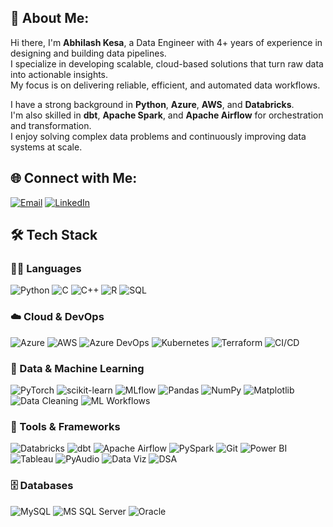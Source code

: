 ## 👋 About Me:

Hi there, I'm **Abhilash Kesa**, a Data Engineer with 4+ years of experience in designing and building data pipelines.  
I specialize in developing scalable, cloud-based solutions that turn raw data into actionable insights.  
My focus is on delivering reliable, efficient, and automated data workflows.

I have a strong background in **Python**, **Azure**, **AWS**, and **Databricks**.  
I'm also skilled in **dbt**, **Apache Spark**, and **Apache Airflow** for orchestration and transformation.  
I enjoy solving complex data problems and continuously improving data systems at scale.

## 🌐 Connect with Me:


[![Email](https://img.shields.io/badge/Email-D14836?style=plastic&logo=gmail&logoColor=white)](mailto:abhilashkesa@gmail.com)
[![LinkedIn](https://img.shields.io/badge/LinkedIn-0077B5?style=plastic&logo=linkedin&logoColor=white)](https://linkedin.com/in/abhilash-kesa)


## 🛠️ Tech Stack

### 👨‍💻 Languages
![Python](https://img.shields.io/badge/Python-3776AB?style=flat&logo=python&logoColor=white)
![C](https://img.shields.io/badge/C-00599C?style=flat&logo=c&logoColor=white)
![C++](https://img.shields.io/badge/C++-00599C?style=flat&logo=c%2B%2B&logoColor=white)
![R](https://img.shields.io/badge/R-276DC3?style=flat&logo=r&logoColor=white)
![SQL](https://img.shields.io/badge/SQL-025E8C?style=flat&logo=postgresql&logoColor=white)

### ☁️ Cloud & DevOps
![Azure](https://img.shields.io/badge/Azure-0078D4?style=flat&logo=microsoftazure&logoColor=white)
![AWS](https://img.shields.io/badge/AWS-232F3E?style=flat&logo=amazonaws&logoColor=white)
![Azure DevOps](https://img.shields.io/badge/Azure_DevOps-0078D7?style=flat&logo=azuredevops&logoColor=white)
![Kubernetes](https://img.shields.io/badge/Kubernetes-326CE5?style=flat&logo=kubernetes&logoColor=white)
![Terraform](https://img.shields.io/badge/Terraform-623CE4?style=flat&logo=terraform&logoColor=white)
![CI/CD](https://img.shields.io/badge/CI/CD-3E4E88?style=flat&logo=githubactions&logoColor=white)

### 🧠 Data & Machine Learning
![PyTorch](https://img.shields.io/badge/PyTorch-EE4C2C?style=flat&logo=pytorch&logoColor=white)
![scikit-learn](https://img.shields.io/badge/scikit--learn-F7931E?style=flat&logo=scikit-learn&logoColor=white)
![MLflow](https://img.shields.io/badge/MLflow-0194E2?style=flat&logo=mlflow&logoColor=white)
![Pandas](https://img.shields.io/badge/Pandas-150458?style=flat&logo=pandas&logoColor=white)
![NumPy](https://img.shields.io/badge/NumPy-013243?style=flat&logo=numpy&logoColor=white)
![Matplotlib](https://img.shields.io/badge/Matplotlib-11557C?style=flat&logo=plotly&logoColor=white)
![Data Cleaning](https://img.shields.io/badge/Data_Cleaning-6DB33F?style=flat)
![ML Workflows](https://img.shields.io/badge/ML_Workflows-FF6F00?style=flat)

### 🧰 Tools & Frameworks
![Databricks](https://img.shields.io/badge/Databricks-EF3E42?style=flat&logo=databricks&logoColor=white)
![dbt](https://img.shields.io/badge/dbt-FF694B?style=flat&logo=dbt&logoColor=white)
![Apache Airflow](https://img.shields.io/badge/Airflow-017CEE?style=flat&logo=apacheairflow&logoColor=white)
![PySpark](https://img.shields.io/badge/PySpark-E25A1C?style=flat&logo=apachespark&logoColor=white)
![Git](https://img.shields.io/badge/Git-F05032?style=flat&logo=git&logoColor=white)
![Power BI](https://img.shields.io/badge/Power_BI-F2C811?style=flat&logo=powerbi&logoColor=black)
![Tableau](https://img.shields.io/badge/Tableau-E97627?style=flat&logo=tableau&logoColor=white)
![PyAudio](https://img.shields.io/badge/PyAudio-3776AB?style=flat&logo=python&logoColor=white)
![Data Viz](https://img.shields.io/badge/Data_Visualization-FF6384?style=flat&logo=chartdotjs&logoColor=white)
![DSA](https://img.shields.io/badge/Data_Structures_&_Algorithms-1E88E5?style=flat&logo=code&logoColor=white)

### 🗄️ Databases
![MySQL](https://img.shields.io/badge/MySQL-4479A1?style=flat&logo=mysql&logoColor=white)
![MS SQL Server](https://img.shields.io/badge/Microsoft_SQL_Server-CC2927?style=flat&logo=microsoftsqlserver&logoColor=white)
![Oracle](https://img.shields.io/badge/Oracle-F80000?style=flat&logo=oracle&logoColor=white)



